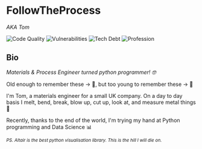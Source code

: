 # FollowTheProcess

*AKA Tom*

![Code Quality](https://img.shields.io/badge/code%20quality-He%20tries%20his%20best-brightgreen)
![Vulnerabilities](https://img.shields.io/badge/vulnerabilities-spiders%20and%20javascript-red)
![Tech Debt](https://img.shields.io/badge/tech%20debt-university-orange)
![Profession](https://img.shields.io/badge/profession-materials%20science-blue)

## Bio

*Materials & Process Engineer turned python programmer! :nerd_face:*

Old enough to remember these -> :vhs:, but too young to remember these -> :fax:

I'm Tom, a materials engineer for a small UK company. On a day to day basis I melt, bend, break, blow up, cut up, look at, and measure metal things :microscope:

Recently, thanks to the end of the world, I'm trying my hand at Python programming and Data Science :bar_chart:

<p><small><i> PS. Altair is the best python visualisation library. This is the hill I will die on.</i></small></p><small></small>
